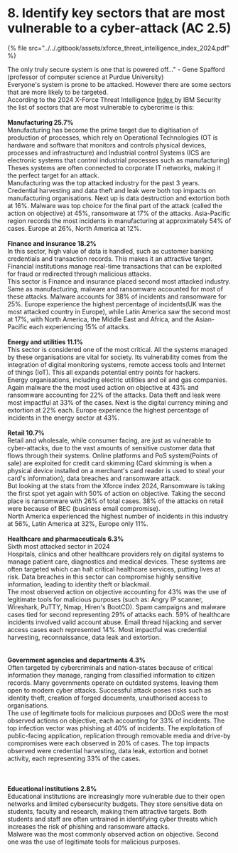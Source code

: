 # 8. Identify key sectors that are most vulnerable to a cyber-attack (AC 2.5)

{% file src="../../.gitbook/assets/xforce_threat_intelligence_index_2024.pdf" %}

The only truly secure system is one that is powered off..." - Gene Spafford (professor of computer science at Purdue University)\
Everyone's system is prone to be attacked. However there are some sectors that are more likely to be targeted.\
According to the 2024 X-Force Threat Intelligence [Index ](https://www.ibm.com/reports/threat-intelligence)by IBM Security the list of sectors that are most vulnerable to cybercrime is this:\
\
**Manufacturing 25.7%**\
Manufacturing has become the prime target due to digitisation of production of processes, which rely on Operational Technologies (OT is hardware and software that monitors and controls physical devices, processes and infrastructure) and Industrial control Systems (ICS are electronic systems that control industrial processes such as manufacturing) Theses systems are often connected to corporate IT networks, making it the perfect target for an attack.\
Manufacturing was the top attacked industry for the past 3 years. Credential harvesting and data theft and leak were both top impacts on manufacturing organisations. Next up is data destruction and extortion both at 16%. Malware was top choice for the final part of the attack (called the action on objective) at 45%, ransomware at 17% of the attacks. Asia-Pacific region records the most incidents in manufacturing at approximately 54% of cases. Europe at 26%, North America at 12%.\
\
**Finance and insurance 18.2%**\
In this sector, high value of data is handled, such as customer banking credentials and transaction records. This makes it an attractive target. Financial institutions manage real-time transactions that can be exploited for fraud  or redirected through malicious attacks. \
This sector is Finance and insurance placed second most attacked industry. Same as manufacturing, malware and ransomware accounted for most of these attacks.  Malware accounts for 38% of incidents and ransomware for 25%. Europe experience the highest percentage of incidents(UK was the most attacked country in Europe), while Latin America saw the second most at 17%, with North America, the Middle East and Africa, and the Asian-Pacific each experiencing 15% of attacks. \
\
**Energy and utilities 11.1%**\
This sector is considered one of the most critical. All the systems managed by these organisations are vital for society.  Its vulnerability comes from the integration of digital monitoring systems, remote access tools and Internet of things (IoT). This all expands potential entry points for hackers. \
Energy organisations, including electric utilities and oil and gas companies. Again malware the the most used action on objective at 43% and ransomware accounting for 22% of the attacks. Data theft and leak were most impactful at 33% of the cases. Next is the digital currency mining and extortion at 22% each. Europe experience the highest percentage of incidents in the energy sector at 43%.\
\
**Retail 10.7%**\
Retail and wholesale, while consumer facing, are just as vulnerable to cyber-attacks, due to the vast amounts of sensitive customer data that flows through their systems. Online platforms and PoS system(Points of sale) are exploited for credit card skimming (Card skimming is when a physical device installed on a merchant's card reader is used to steal your card's information), data breaches and ransomware attack.\
But looking at the stats from the Xforce index 2024, Ransomware is taking the first spot yet again with 50% of action on objective. Taking the second place is ransomware with 26% of total cases. 38% of the attacks on retail were because of BEC (business email compromise).\
North America experienced the highest number of incidents in this industry at 56%, Latin America at 32%, Europe only 11%.\
\
**Healthcare and pharmaceuticals 6.3%**\
Sixth most attacked sector in 2024\
Hospitals, clinics and other healthcare providers rely on digital systems to manage patient care, diagnostics and medical devices. These systems are often targeted which can halt critical healthcare services, putting lives at risk. Data breaches in this sector can compromise highly sensitive information, leading to identity theft or blackmail.\
The most observed action on objective accounting for 43% was the use of legitimate tools for malicious purposes (such as: Angry IP scanner, Wireshark, PuTTY, Nmap, Hiren's BootCD). Spam campaigns and malware cases tied for second representing 29% of attacks each. 59% of healthcare incidents involved valid account abuse. Email thread hijacking and server access cases each represented 14%. Most impactful was credential harvesting, reconnaissance, data leak and extortion. \
\
\
**Government agencies and departments 4.3%**\
Often targeted by cybercriminals and nation-states because of critical information they manage, ranging from classified information to citizen records. Many governments operate on outdated systems, leaving them open to modern cyber attacks. Successful attack poses risks such as identity theft, creation of forged documents, unauthorised access to organisations.\
The use of legitimate tools for malicious purposes and DDoS were the most observed actions on objective, each accounting for 33% of incidents. The top infection vector was phishing at 40% of incidents. The exploitation of public-facing application, replication through removable media and drive-by compromises were each observed in 20% of cases. The top impacts observed were credential harvesting, data leak, extortion and botnet activity, each representing 33% of the cases.\
\
\
\
**Educational institutions 2.8%**\
Educational institutions are increasingly more vulnerable due to their open networks and limited cybersecurity budgets. They store sensitive data on students, faculty and research, making them attractive targets. Both students and staff are often untrained in identifying cyber threats which increases the risk of phishing and ransomware attacks. \
Malware was the most commonly observed action on objective. Second one was the use of legitimate tools for malicious purposes.
